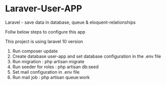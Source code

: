 # Laraver-User-APP
Laravel - save data in database, queue &amp; eloquent-relationships


Follw below steps to configure this app

This project is using laravel 10 version
1. Run composer update
2. Create database user-app and set database configuration in the .env file
3. Run migration : php artisan migrate
4. Run seeder for roles : php artisan db:seed
5. Set mail configuration in .env file
6. Run mail job :   php artisan queue:work   

